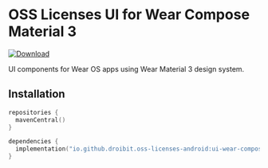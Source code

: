 # OSS Licenses UI for Wear Compose Material 3

[![Download](https://img.shields.io/maven-central/v/io.github.droibit.oss-licenses-android/ui-wear-compose-material3/0.9.0)](https://central.sonatype.com/artifact/io.github.droibit.oss-licenses-android/ui-wear-compose-material3/0.9.0)

UI components for Wear OS apps using Wear Material 3 design system.

## Installation

```kotlin
repositories {
  mavenCentral()
}

dependencies {
  implementation("io.github.droibit.oss-licenses-android:ui-wear-compose-material:<version>")
}
```
